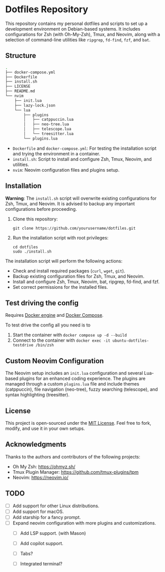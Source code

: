 # Dotfiles Repository

This repository contains my personal dotfiles and scripts to set up a development environment on Debian-based systems. It includes configurations for Zsh (with Oh-My-Zsh), Tmux, and Neovim, along with a selection of command-line utilities like `ripgrep`, `fd-find`, `fzf`, and `bat`.

## Structure

```bash
.
├── docker-compose.yml
├── Dockerfile
├── install.sh
├── LICENSE
├── README.md
└── nvim
    ├── init.lua
    ├── lazy-lock.json
    └── lua
        ├── plugins
        │   ├── catppuccin.lua
        │   ├── neo-tree.lua
        │   ├── telescope.lua
        │   └── treesitter.lua
        └── plugins.lua
```

- `Dockerfile` and `docker-compose.yml`: For testing the installation script and trying the environment in a container.
- `install.sh`: Script to install and configure Zsh, Tmux, Neovim, and utilities.
- `nvim`: Neovim configuration files and plugins setup.

## Installation

**Warning**: The `install.sh` script will overwrite existing configurations for Zsh, Tmux, and Neovim. It is advised to backup any important configurations before proceeding.

1. Clone this repository:
   ```
   git clone https://github.com/yourusername/dotfiles.git
   ```
2. Run the installation script with root privileges:
   ```
   cd dotfiles
   sudo ./install.sh
   ```

The installation script will perform the following actions:
- Check and install required packages (`curl`, `wget`, `git`).
- Backup existing configuration files for Zsh, Tmux, and Neovim.
- Install and configure Zsh, Tmux, Neovim, bat, ripgrep, fd-find, and fzf.
- Set correct permissions for the installed files.

## Test driving the config

Requires [Docker engine](https://docs.docker.com/engine/install/) and [Docker Compose](https://docs.docker.com/compose/install/).

To test drive the config all you need is to 
1) Start the container with `docker compose up -d --build`
2) Connect to the container with `docker exec -it ubuntu-dotfiles-testdrive /bin/zsh`

## Custom Neovim Configuration

The Neovim setup includes an `init.lua` configuration and several Lua-based plugins for an enhanced coding experience. The plugins are managed through a custom `plugins.lua` file and include themes (catppuccin), file navigation (neo-tree), fuzzy searching (telescope), and syntax highlighting (treesitter).

## License

This project is open-sourced under the [MIT License](LICENSE). Feel free to fork, modify, and use it in your own setups.

## Acknowledgments

Thanks to the authors and contributors of the following projects:

- Oh My Zsh: https://ohmyz.sh/
- Tmux Plugin Manager: https://github.com/tmux-plugins/tpm
- Neovim: https://neovim.io/

## TODO

- [ ] Add support for other Linux distributions.
- [ ] Add support for macOS.
- [ ] Add starship for a fancy prompt.
- [ ] Expand neovim configuration with more plugins and customizations.
    - [ ] Add LSP support. (with Mason)
    - [ ] Add copilot support.
    - [ ] Tabs?
    - [ ] Integrated terminal?


